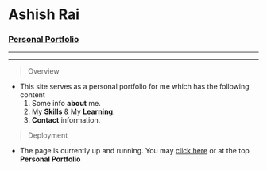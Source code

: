 # Ashish Rai
### [Personal Portfolio](https://ashishrai96.github.io/)
---
---

>Overview
* This site serves as a personal portfolio for me which has the following content
    1.  Some info **about** me.
    2.  My **Skills** & My **Learning**.
    3.  **Contact** information.


>Deployment
* The page is currently up and running. You may [click here](https://ashishrai96.github.io/) or at the top **Personal Portfolio**
